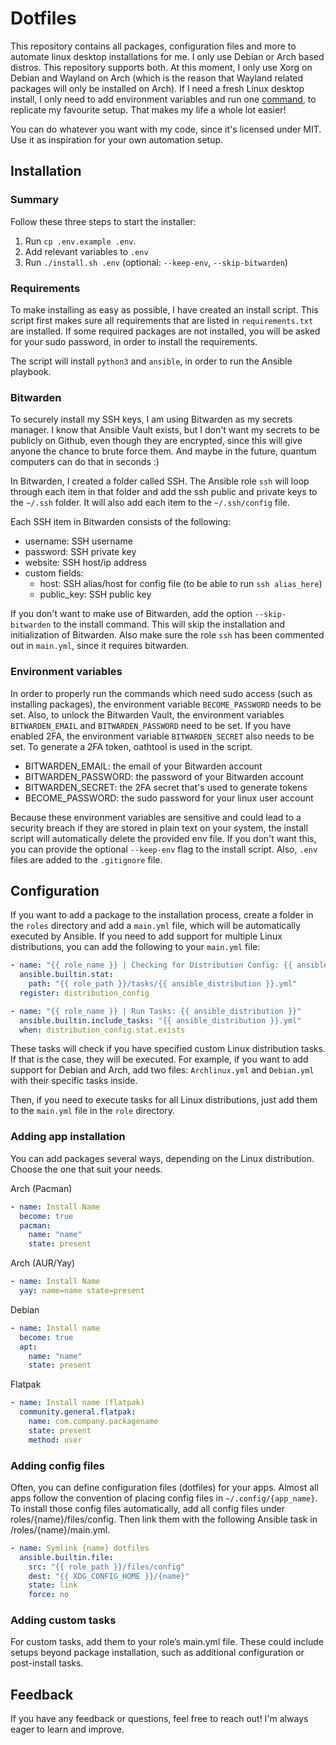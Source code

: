 # Dotfiles

This repository contains all packages, configuration files and more to automate linux desktop installations for me. I only use Debian or Arch based distros. This repository supports both. At this moment, I only use Xorg on Debian and Wayland on Arch (which is the reason that Wayland related packages will only be installed on Arch). If I need a fresh Linux desktop install, I only need to add environment variables and run one [command](#installation), to replicate my favourite setup. That makes my life a whole lot easier!

You can do whatever you want with my code, since it's licensed under MIT. Use it as inspiration for your own automation setup.

## Installation

### Summary

Follow these three steps to start the installer:

1. Run `cp .env.example .env`.
2. Add relevant variables to `.env`
3. Run `./install.sh .env` (optional: `--keep-env`, `--skip-bitwarden`)

### Requirements

To make installing as easy as possible, I have created an install script. This script first makes sure all requirements that are listed in `requirements.txt` are installed. If some required packages are not installed, you will be asked for your sudo password, in order to install the requirements.

The script will install `python3` and `ansible`, in order to run the Ansible playbook.

### Bitwarden

To securely install my SSH keys, I am using Bitwarden as my secrets manager. I know that Ansible Vault exists, but I don't want my secrets to be publicly on Github, even though they are encrypted, since this will give anyone the chance to brute force them. And maybe in the future, quantum computers can do that in seconds :)

In Bitwarden, I created a folder called SSH. The Ansible role `ssh` will loop through each item in that folder and add the ssh public and private keys to the `~/.ssh` folder. It will also add each item to the `~/.ssh/config` file.

Each SSH item in Bitwarden consists of the following:

- username: SSH username
- password: SSH private key
- website: SSH host/ip address
- custom fields:
  - host: SSH alias/host for config file (to be able to run `ssh alias_here`)
  - public_key: SSH public key

If you don't want to make use of Bitwarden, add the option `--skip-bitwarden` to the install command. This will skip the installation and initialization of Bitwarden. Also make sure the role `ssh` has been commented out in `main.yml`, since it requires bitwarden.

### Environment variables

In order to properly run the commands which need sudo access (such as installing packages), the environment variable `BECOME_PASSWORD` needs to be set. Also, to unlock the Bitwarden Vault, the environment variables `BITWARDEN_EMAIL` and `BITWARDEN_PASSWORD` need to be set. If you have enabled 2FA, the environment variable `BITWARDEN_SECRET` also needs to be set. To generate a 2FA token, oathtool is used in the script.

- BITWARDEN_EMAIL: the email of your Bitwarden account
- BITWARDEN_PASSWORD: the password of your Bitwarden account
- BITWARDEN_SECRET: the 2FA secret that's used to generate tokens
- BECOME_PASSWORD: the sudo password for your linux user account

Because these environment variables are sensitive and could lead to a security breach if they are stored in plain text on your system, the install script will automatically delete the provided env file. If you don't want this, you can provide the optional `--keep-env` flag to the install script. Also, `.env` files are added to the `.gitignore` file.

## Configuration

If you want to add a package to the installation process, create a folder in the `roles` directory and add a `main.yml` file, which will be automatically executed by Ansible. If you need to add support for multiple Linux distributions, you can add the following to your `main.yml` file:

```yaml
- name: "{{ role_name }} | Checking for Distribution Config: {{ ansible_distribution }}"
  ansible.builtin.stat:
    path: "{{ role_path }}/tasks/{{ ansible_distribution }}.yml"
  register: distribution_config

- name: "{{ role_name }} | Run Tasks: {{ ansible_distribution }}"
  ansible.builtin.include_tasks: "{{ ansible_distribution }}.yml"
  when: distribution_config.stat.exists
```

These tasks will check if you have specified custom Linux distribution tasks. If that is the case, they will be executed. For example, if you want to add support for Debian and Arch, add two files: `Archlinux.yml` and `Debian.yml` with their specific tasks inside.

Then, if you need to execute tasks for all Linux distributions, just add them to the `main.yml` file in the `role` directory.

### Adding app installation

You can add packages several ways, depending on the Linux distribution. Choose the one that suit your needs.

Arch (Pacman)

```yaml
- name: Install Name
  become: true
  pacman:
    name: "name"
    state: present
```

Arch (AUR/Yay)

```yaml
- name: Install Name
  yay: name=name state=present
```

Debian

```yaml
- name: Install name
  become: true
  apt:
    name: "name"
    state: present
```

Flatpak

```yaml
- name: Install name (flatpak)
  community.general.flatpak:
    name: com.company.packagename
    state: present
    method: user
```

### Adding config files

Often, you can define configuration files (dotfiles) for your apps. Almost all apps follow the convention of placing config files in `~/.config/{app_name}`. To install those config files automatically, add all config files under roles/{name}/files/config. Then link them with the following Ansible task in /roles/{name}/main.yml.

```yaml
- name: Symlink {name} dotfiles
  ansible.builtin.file:
    src: "{{ role_path }}/files/config"
    dest: "{{ XDG_CONFIG_HOME }}/{name}"
    state: link
    force: no
```

### Adding custom tasks

For custom tasks, add them to your role’s main.yml file. These could include setups beyond package installation, such as additional configuration or post-install tasks.

## Feedback

If you have any feedback or questions, feel free to reach out! I'm always eager to learn and improve.